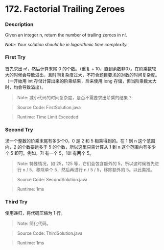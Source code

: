 # 172. Factorial Trailing Zeroes
### Description
Given an integer n, return the number of trailing zeroes in n!.

*Note: Your solution should be in logarithmic time complexity.*

### First Try
首先求出 n!，然后计算末尾 0 的个数。（重复 ÷ 10，直到余数非0）。在阶乘数较大的时候会导致溢出，且时间复杂度过大，不符合题目要求的对数的时间复杂度。（一开始用 int 存储计算出来的阶乘结果，后来使用 long 存储，但当阶乘数太大时，均会导致溢出）。
>Note: 减小代码的时间复杂度，是否不需要求出阶乘的结果？

> Source Code: FirstSolution.java

> Runtime: Time Limit Exceeded

### Second Try
求一个整数的阶乘末尾有多少个0，0 是 2 和 5 相乘得到的。在 1 到 n 这个范围内，2 的个数要远多于 5 的个数，所以这里只需计算从 1 到 n 这个范围内有多少个 5 即可。例如，7! 有一个 5，10! 有两个 5。
>Note: 特殊情况，如 25，125 等，它们会包含额外的 5，所以这时候首先进行 n / 5，移除单个 5，然后再进行 n / 5 / 5，移除额外的 5。以此类推。

> Source Code: SecondSolution.java

>Runtime: 1ms

### Third Try
使用递归，将代码压缩为 1 行。
>Note: 简化代码。

> Source Code: ThirdSolution.java

>Runtime: 1ms
